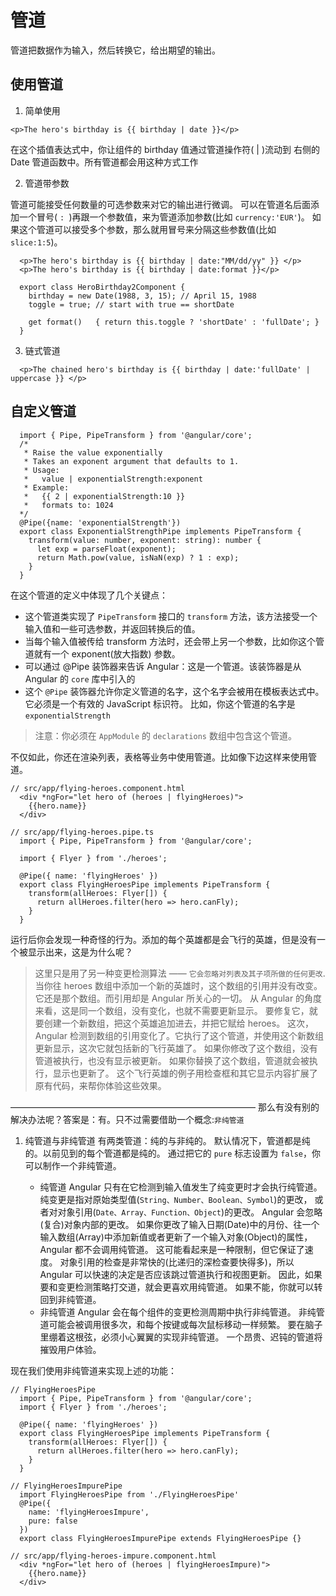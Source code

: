 # 管道

管道把数据作为输入，然后转换它，给出期望的输出。

## 使用管道

1. 简单使用
```
<p>The hero's birthday is {{ birthday | date }}</p>

```
在这个插值表达式中，你让组件的 birthday 值通过管道操作符( | )流动到 右侧的Date 管道函数中。所有管道都会用这种方式工作

2. 管道带参数

管道可能接受任何数量的可选参数来对它的输出进行微调。 可以在管道名后面添加一个冒号( `: `)再跟一个参数值，来为管道添加参数(比如 `currency:'EUR'`)。 如果这个管道可以接受多个参数，那么就用冒号来分隔这些参数值(比如 `slice:1:5`)。

```
  <p>The hero's birthday is {{ birthday | date:"MM/dd/yy" }} </p>
  <p>The hero's birthday is {{ birthday | date:format }}</p>

  export class HeroBirthday2Component {
    birthday = new Date(1988, 3, 15); // April 15, 1988
    toggle = true; // start with true == shortDate

    get format()   { return this.toggle ? 'shortDate' : 'fullDate'; }
  }

```

3. 链式管道
```
  <p>The chained hero's birthday is {{ birthday | date:'fullDate' | uppercase }} </p>

```

## 自定义管道
```
  import { Pipe, PipeTransform } from '@angular/core';
  /*
   * Raise the value exponentially
   * Takes an exponent argument that defaults to 1.
   * Usage:
   *   value | exponentialStrength:exponent
   * Example:
   *   {{ 2 | exponentialStrength:10 }}
   *   formats to: 1024
  */
  @Pipe({name: 'exponentialStrength'})
  export class ExponentialStrengthPipe implements PipeTransform {
    transform(value: number, exponent: string): number {
      let exp = parseFloat(exponent);
      return Math.pow(value, isNaN(exp) ? 1 : exp);
    }
  }

```
在这个管道的定义中体现了几个关键点：
- 这个管道类实现了 `PipeTransform` 接口的 `transform` 方法，该方法接受一个输入值和一些可选参数，并返回转换后的值。
- 当每个输入值被传给 transform 方法时，还会带上另一个参数，比如你这个管道就有一个 exponent(放大指数) 参数。
- 可以通过 @Pipe 装饰器来告诉 Angular：这是一个管道。该装饰器是从 Angular 的 `core` 库中引入的
- 这个 `@Pipe` 装饰器允许你定义管道的名字，这个名字会被用在模板表达式中。它必须是一个有效的 JavaScript 标识符。 比如，你这个管道的名字是 `exponentialStrength`
> 注意：你必须在 `AppModule` 的 `declarations` 数组中包含这个管道。

不仅如此，你还在渲染列表，表格等业务中使用管道。比如像下边这样来使用管道。
```
// src/app/flying-heroes.component.html 
  <div *ngFor="let hero of (heroes | flyingHeroes)">
    {{hero.name}}
  </div>

// src/app/flying-heroes.pipe.ts
  import { Pipe, PipeTransform } from '@angular/core';

  import { Flyer } from './heroes';

  @Pipe({ name: 'flyingHeroes' })
  export class FlyingHeroesPipe implements PipeTransform {
    transform(allHeroes: Flyer[]) {
      return allHeroes.filter(hero => hero.canFly);
    }
  }

```
运行后你会发现一种奇怪的行为。添加的每个英雄都是会飞行的英雄，但是没有一个被显示出来，这是为什么呢？
>这里只是用了另一种变更检测算法 —— `它会忽略对列表及其子项所做的任何更改`.
当你往 heroes 数组中添加一个新的英雄时，这个数组的引用并没有改变。它还是那个数组。而引用却是 Angular 所关心的一切。 从 Angular 的角度来看，这是同一个数组，没有变化，也就不需要更新显示。
要修复它，就要创建一个新数组，把这个英雄追加进去，并把它赋给 heroes。 这次，Angular 检测到数组的引用变化了。它执行了这个管道，并使用这个新数组更新显示，这次它就包括新的飞行英雄了。
如果你修改了这个数组，没有管道被执行，也没有显示被更新。 如果你替换了这个数组，管道就会被执行，显示也更新了。 这个飞行英雄的例子用检查框和其它显示内容扩展了原有代码，来帮你体验这些效果。

————————————————————————————
那么有没有别的解决办法呢？答案是：有。只不过需要借助一个概念:`非纯管道`

1. 纯管道与非纯管道
有两类管道：纯的与非纯的。 默认情况下，管道都是纯的。以前见到的每个管道都是纯的。 通过把它的 `pure` 标志设置为 `false`，你可以制作一个非纯管道。

   - 纯管道
      Angular 只有在它检测到输入值发生了纯变更时才会执行纯管道。 纯变更是指对原始类型值(`String、Number、Boolean、Symbol`)的更改， 或者对对象引用(`Date、Array、Function、Object`)的更改。
      Angular 会忽略(复合)对象内部的更改。 如果你更改了输入日期(Date)中的月份、往一个输入数组(Array)中添加新值或者更新了一个输入对象(Object)的属性，Angular 都不会调用纯管道。
      这可能看起来是一种限制，但它保证了速度。 对象引用的检查是非常快的(比递归的深检查要快得多)，所以 Angular 可以快速的决定是否应该跳过管道执行和视图更新。
      因此，如果要和变更检测策略打交道，就会更喜欢用纯管道。 如果不能，你就可以转回到非纯管道。
   - 非纯管道
      Angular 会在每个组件的变更检测周期中执行非纯管道。 非纯管道可能会被调用很多次，和每个按键或每次鼠标移动一样频繁。
      要在脑子里绷着这根弦，必须小心翼翼的实现非纯管道。 一个昂贵、迟钝的管道将摧毁用户体验。

现在我们使用非纯管道来实现上述的功能：
```
// FlyingHeroesPipe
  import { Pipe, PipeTransform } from '@angular/core';
  import { Flyer } from './heroes';

  @Pipe({ name: 'flyingHeroes' })
  export class FlyingHeroesPipe implements PipeTransform {
    transform(allHeroes: Flyer[]) {
      return allHeroes.filter(hero => hero.canFly);
    }
  }

// FlyingHeroesImpurePipe
  import FlyingHeroesPipe from './FlyingHeroesPipe'
  @Pipe({
    name: 'flyingHeroesImpure',
    pure: false
  })
  export class FlyingHeroesImpurePipe extends FlyingHeroesPipe {}

// src/app/flying-heroes-impure.component.html
  <div *ngFor="let hero of (heroes | flyingHeroesImpure)">
    {{hero.name}}
  </div>

```




